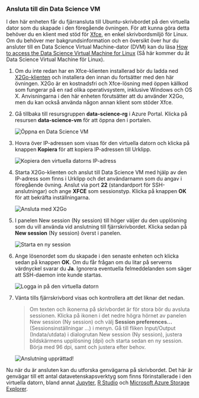 ### <a name="connect-to-the-data-science-vm"></a>Ansluta till din Data Science VM

I den här enheten får du fjärransluta till Ubuntu-skrivbordet på den virtuella dator som du skapade i den föregående övningen. För att kunna göra detta behöver du en klient med stöd för [Xfce](https://xfce.org/), en enkel skrivbordsmiljö för Linux. Om du behöver mer bakgrundsinformation och en översikt över hur du ansluter till en Data Science Virtual Machine-dator (DVM) kan du läsa [How to access the Data Science Virtual Machine for Linux](https://docs.microsoft.com/azure/machine-learning/data-science-virtual-machine/dsvm-ubuntu-intro#how-to-access-the-data-science-virtual-machine-for-linux) (Så här kommer du åt Data Science Virtual Machine för Linux).

1. Om du inte redan har en Xfce-klienten installerad bör du ladda ned [X2Go-klienten](https://wiki.x2go.org/doku.php/download:start) och installera den innan du fortsätter med den här övningen. X2Go är en kostnadsfri och Xfce-lösning med öppen källkod som fungerar på en rad olika operativsystem, inklusive Windows och OS X. Anvisningarna i den här enheten förutsätter att du använder X2Go, men du kan också använda någon annan klient som stöder Xfce.

1. Gå tillbaka till resursgruppen **data-science-rg** i Azure Portal. Klicka på resursen **data-science-vm** för att öppna den i portalen.

    ![Öppna en Data Science VM](../media/2-open-data-science-vm.png)

1. Hovra över IP-adressen som visas för den virtuella datorn och klicka på knappen **Kopiera** för att kopiera IP-adressen till Urklipp.

    ![Kopiera den virtuella datorns IP-adress](../media/2-copy-ip-address.png)

1. Starta X2Go-klienten och anslut till Data Science VM med hjälp av den IP-adress som finns i Urklipp och det användarnamn som du angav i föregående övning. Anslut via port **22** (standardport för SSH-anslutningar) och ange **XFCE** som sessionstyp. Klicka på knappen **OK** för att bekräfta inställningarna.

    ![Ansluta med X2Go](../media/2-new-session-1.png)

1. I panelen New session (Ny session) till höger väljer du den upplösning som du vill använda vid anslutning till fjärrskrivbordet. Klicka sedan på **New session** (Ny session) överst i panelen.

    ![Starta en ny session](../media/2-new-session-2.png)

1. Ange lösenordet som du skapade i den senaste enheten och klicka sedan på knappen **OK**. Om du får frågan om du litar på serverns värdnyckel svarar du **Ja**. Ignorera eventuella felmeddelanden som säger att SSH-daemon inte kunde startas.

    ![Logga in på den virtuella datorn](../media/2-new-session-3.png)

1. Vänta tills fjärrskrivbord visas och kontrollera att det liknar det nedan.

    > Om texten och ikonerna på skrivbordet är för stora bör du avsluta sessionen. Klicka på ikonen i det nedre högra hörnet av panelen New session (Ny session) och välj **Session preferences...** (Sessionsinställningar ...) i menyn. Gå till fliken Input/Output (Indata/utdata) i dialogrutan New session (Ny session), justera bildskärmens upplösning (dpi) och starta sedan en ny session. Börja med 96 dpi, samt och justera efter behov.

    ![Anslutning upprättad!](../media/2-ubuntu-desktop.png)

Nu när du är ansluten kan du utforska genvägarna på skrivbordet. Det här är genvägar till ett antal datavetenskapsverktyg som finns förinstallerade i den virtuella datorn, bland annat [Jupyter](http://jupyter.org/), [R Studio](https://www.rstudio.com/) och [Microsoft Azure Storage Explorer](https://azure.microsoft.com/features/storage-explorer/).